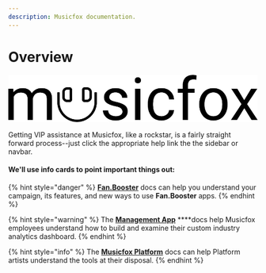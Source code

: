 ```yaml
---
description: Musicfox documentation.
---
```


# Overview

![](.gitbook/assets/logo-default-dark.png)

Getting VIP assistance at Musicfox, like a rockstar, is a fairly straight forward process--just click the appropriate help link the the sidebar or navbar. 

#### We'll use info cards to point important things out:

{% hint style="danger" %}
[**Fan.Booster**](fan.booster.md) docs can help you understand your campaign, its features, and new ways to use **Fan.Booster** apps.
{% endhint %}

{% hint style="warning" %}
The [**Management App**](management.md) ****docs help Musicfox employees understand how to build and examine their custom industry analytics dashboard.
{% endhint %}

{% hint style="info" %}
The [**Musicfox Platform**](musicfox-platform.md) docs can help Platform artists understand the tools at their disposal.
{% endhint %}



